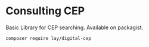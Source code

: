# Consulting CEP
Basic Library for CEP searching. Available on packagist.

```composer require lay/digital-cep```

